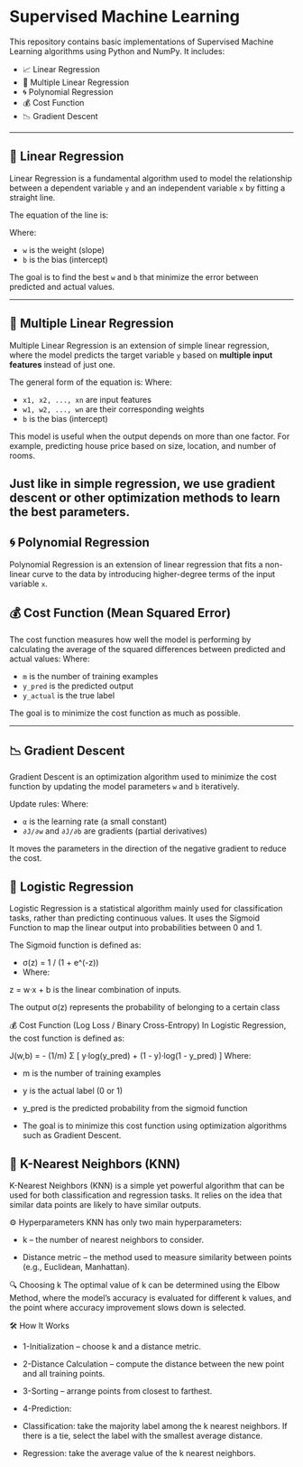 # Supervised Machine Learning

This repository contains basic implementations of Supervised Machine Learning algorithms using Python and NumPy. It includes:

- 📈 Linear Regression
- 🧮 Multiple Linear Regression
- 🌀 Polynomial Regression
- 💰 Cost Function
- 📉 Gradient Descent

---

## 📘 Linear Regression

Linear Regression is a fundamental algorithm used to model the relationship between a dependent variable `y` and an independent variable `x` by fitting a straight line.

The equation of the line is:


Where:
- `w` is the weight (slope)
- `b` is the bias (intercept)

The goal is to find the best `w` and `b` that minimize the error between predicted and actual values.

---
## 🧮 Multiple Linear Regression

Multiple Linear Regression is an extension of simple linear regression, where the model predicts the target variable `y` based on **multiple input features** instead of just one.

The general form of the equation is:
Where:
- `x1, x2, ..., xn` are input features
- `w1, w2, ..., wn` are their corresponding weights
- `b` is the bias (intercept)

This model is useful when the output depends on more than one factor. For example, predicting house price based on size, location, and number of rooms.

Just like in simple regression, we use gradient descent or other optimization methods to learn the best parameters.
---
## 🌀 Polynomial Regression

Polynomial Regression is an extension of linear regression that fits a non-linear curve to the data by introducing higher-degree terms of the input variable `x`.

## 💰 Cost Function (Mean Squared Error)

The cost function measures how well the model is performing by calculating the average of the squared differences between predicted and actual values:
Where:
- `m` is the number of training examples
- `y_pred` is the predicted output
- `y_actual` is the true label

The goal is to minimize the cost function as much as possible.

---

## 📉 Gradient Descent

Gradient Descent is an optimization algorithm used to minimize the cost function by updating the model parameters `w` and `b` iteratively.

Update rules:
Where:
- `α` is the learning rate (a small constant)
- `∂J/∂w` and `∂J/∂b` are gradients (partial derivatives)

It moves the parameters in the direction of the negative gradient to reduce the cost.

## 🧠 Logistic Regression
Logistic Regression is a statistical algorithm mainly used for classification tasks, rather than predicting continuous values.
It uses the Sigmoid Function to map the linear output into probabilities between 0 and 1.

The Sigmoid function is defined as:
- σ(z) = 1 / (1 + e^(-z))
- Where:

z = w·x + b is the linear combination of inputs.

The output σ(z) represents the probability of belonging to a certain class

💰 Cost Function (Log Loss / Binary Cross-Entropy)
In Logistic Regression, the cost function is defined as:

J(w,b) = - (1/m) Σ [ y·log(y_pred) + (1 - y)·log(1 - y_pred) ]
Where:

- m is the number of training examples

- y is the actual label (0 or 1)

- y_pred is the predicted probability from the sigmoid function

- The goal is to minimize this cost function using optimization algorithms such as Gradient Descent.

## 📍 K-Nearest Neighbors (KNN)
K-Nearest Neighbors (KNN) is a simple yet powerful algorithm that can be used for both classification and regression tasks.
It relies on the idea that similar data points are likely to have similar outputs.

⚙️ Hyperparameters
KNN has only two main hyperparameters:

- k – the number of nearest neighbors to consider.

- Distance metric – the method used to measure similarity between points (e.g., Euclidean, Manhattan).

🔍 Choosing k
The optimal value of k can be determined using the Elbow Method, where the model’s accuracy is evaluated for different k values, and the point where accuracy improvement slows down is selected.

🛠 How It Works
- 1-Initialization – choose k and a distance metric.

- 2-Distance Calculation – compute the distance between the new point and all training points.

- 3-Sorting – arrange points from closest to farthest.

- 4-Prediction:
  
- Classification: take the majority label among the k nearest neighbors.
If there is a tie, select the label with the smallest average distance.

- Regression: take the average value of the k nearest neighbors.

